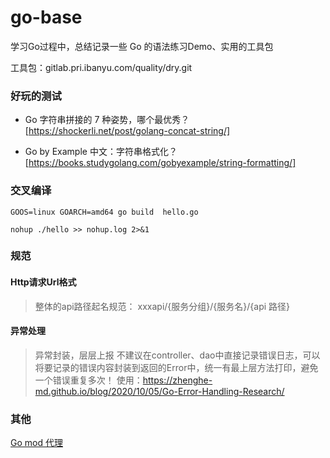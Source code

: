 # go-base
学习Go过程中，总结记录一些 Go 的语法练习Demo、实用的工具包

工具包：gitlab.pri.ibanyu.com/quality/dry.git 




### 好玩的测试
- Go 字符串拼接的 7 种姿势，哪个最优秀？[https://shockerli.net/post/golang-concat-string/]

- Go by Example 中文：字符串格式化？
[https://books.studygolang.com/gobyexample/string-formatting/]


### 交叉编译
``` ~~~~~~~~
GOOS=linux GOARCH=amd64 go build  hello.go

nohup ./hello >> nohup.log 2>&1
```

### 规范
#### Http请求Url格式
> 整体的api路径起名规范：  xxxapi/{服务分组}/{服务名}/{api 路径}

#### 异常处理
> 异常封装，层层上报
> 不建议在controller、dao中直接记录错误日志，可以将要记录的错误内容封装到返回的Error中，统一有最上层方法打印，避免一个错误重复多次！
使用：https://zhenghe-md.github.io/blog/2020/10/05/Go-Error-Handling-Research/

### 其他
[Go mod 代理](https://goproxy.io/zh/)
